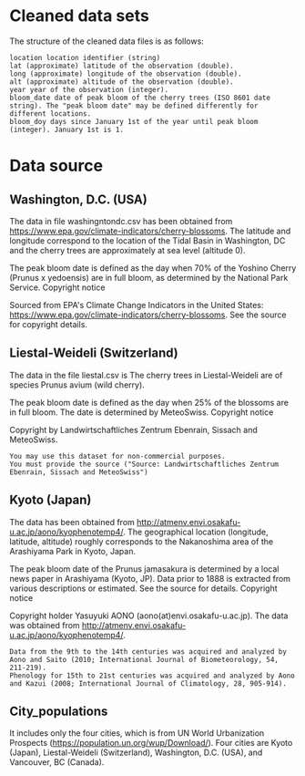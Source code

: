 # Cleaned data sets
The structure of the cleaned data files is as follows:

    location location identifier (string)
    lat (approximate) latitude of the observation (double).
    long (approximate) longitude of the observation (double).
    alt (approximate) altitude of the observation (double).
    year year of the observation (integer).
    bloom_date date of peak bloom of the cherry trees (ISO 8601 date string). The "peak bloom date" may be defined differently for different locations.
    bloom_doy days since January 1st of the year until peak bloom (integer). January 1st is 1.
    
# Data source

## Washington, D.C. (USA)

The data in file washingntondc.csv has been obtained from https://www.epa.gov/climate-indicators/cherry-blossoms. 
The latitude and longitude correspond to the location of the Tidal Basin in Washington, DC and the cherry trees are approximately at sea level (altitude 0).

The peak bloom date is defined as the day when 70% of the Yoshino Cherry (Prunus x yedoensis) are in full bloom, as determined by the National Park Service.
Copyright notice

Sourced from EPA's Climate Change Indicators in the United States: https://www.epa.gov/climate-indicators/cherry-blossoms. See the source for copyright details.

## Liestal-Weideli (Switzerland)

The data in the file liestal.csv is The cherry trees in Liestal-Weideli are of species Prunus avium (wild cherry).

The peak bloom date is defined as the day when 25% of the blossoms are in full bloom. The date is determined by MeteoSwiss.
Copyright notice

Copyright by Landwirtschaftliches Zentrum Ebenrain, Sissach and MeteoSwiss.

    You may use this dataset for non-commercial purposes.
    You must provide the source ("Source: Landwirtschaftliches Zentrum Ebenrain, Sissach and MeteoSwiss")

## Kyoto (Japan)

The data has been obtained from http://atmenv.envi.osakafu-u.ac.jp/aono/kyophenotemp4/. The geographical location (longitude, latitude, altitude) roughly corresponds to the Nakanoshima area of the Arashiyama Park in Kyoto, Japan.

The peak bloom date of the Prunus jamasakura is determined by a local news paper in Arashiyama (Kyoto, JP). Data prior to 1888 is extracted from various descriptions or estimated. See the source for details.
Copyright notice

Copyright holder Yasuyuki AONO (aono(at)envi.osakafu-u.ac.jp). The data was obtained from http://atmenv.envi.osakafu-u.ac.jp/aono/kyophenotemp4/.

    Data from the 9th to the 14th centuries was acquired and analyzed by Aono and Saito (2010; International Journal of Biometeorology, 54, 211-219).
    Phenology for 15th to 21st centuries was acquired and analyzed by Aono and Kazui (2008; International Journal of Climatology, 28, 905-914).
    
## City_populations

It includes only the four cities, which is from UN World Urbanization Prospects (https://population.un.org/wup/Download/).
Four cities are Kyoto (Japan), Liestal-Weideli (Switzerland), Washington, D.C. (USA),  and Vancouver, BC (Canada).


